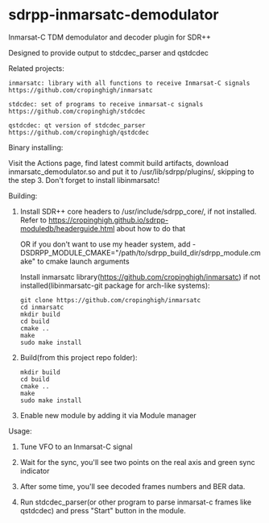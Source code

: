 # sdrpp-inmarsatc-demodulator
Inmarsat-C TDM demodulator and decoder plugin for SDR++

Designed to provide output to stdcdec_parser and qstdcdec

Related projects:

    inmarsatc: library with all functions to receive Inmarsat-C signals
    https://github.com/cropinghigh/inmarsatc

    stdcdec: set of programs to receive inmarsat-c signals
    https://github.com/cropinghigh/stdcdec

    qstdcdec: qt version of stdcdec_parser
    https://github.com/cropinghigh/qstdcdec

Binary installing:

Visit the Actions page, find latest commit build artifacts, download inmarsatc_demodulator.so and put it to /usr/lib/sdrpp/plugins/, skipping to the step 3. Don't forget to install libinmarsatc!

Building:

  1.  Install SDR++ core headers to /usr/include/sdrpp_core/, if not installed. Refer to https://cropinghigh.github.io/sdrpp-moduledb/headerguide.html about how to do that

      OR if you don't want to use my header system, add -DSDRPP_MODULE_CMAKE="/path/to/sdrpp_build_dir/sdrpp_module.cmake" to cmake launch arguments

      Install inmarsatc library(https://github.com/cropinghigh/inmarsatc) if not installed(libinmarsatc-git package for arch-like systems):

          git clone https://github.com/cropinghigh/inmarsatc
          cd inmarsatc
          mkdir build
          cd build
          cmake ..
          make
          sudo make install

  2.  Build(from this project repo folder):

          mkdir build
          cd build
          cmake ..
          make
          sudo make install

  3.  Enable new module by adding it via Module manager

Usage:

  1.  Tune VFO to an Inmarsat-C signal

  2.  Wait for the sync, you'll see two points on the real axis and green sync indicator

  3.  After some time, you'll see decoded frames numbers and BER data.

  4.  Run stdcdec_parser(or other program to parse inmarsat-c frames like qstdcdec) and press "Start" button in  the module.
